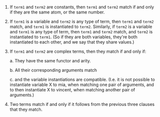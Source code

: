 1. If `term1` and `term2` are constants, then `term1` and `term2` match if and only if they
are the same atom, or the same number.
2. If `term1` is a variable and `term2` is any type of term, then `term1` and `term2` match,
and `term1` is instantiated to `term2`. Similarly, if `term2` is a variable and `term1` is any
type of term, then `term1` and `term2` match, and `term2` is instantiated to `term1`. (So
if they are both variables, they're both instantiated to each other, and we say that they
share values.)
3. If `term1` and `term2` are complex terms, then they match if and only if:
    
    a. They have the same functor and arity.
    
    b. All their corresponding arguments match
    
    c. and the variable instantiations are compatible. (I.e. it is not possible to instantiate
    variable X to mia, when matching one pair of arguments, and to then instantiate
    X to vincent, when matching another pair of arguments.)
4. Two terms match if and only if it follows from the previous three clauses that they
match.